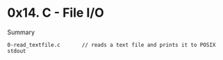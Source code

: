 # 0x14. C - File I/O

Summary

```
0-read_textfile.c		// reads a text file and prints it to POSIX stdout
```
